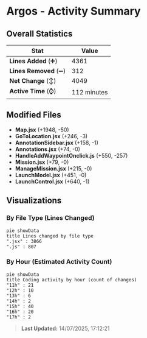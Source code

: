 # Argos - Activity Summary 

## Overall Statistics

| Stat                   | Value                                                             |
| ---------------------- | ----------------------------------------------------------------- |
| **Lines Added** (➕)   | 4361                                          |
| **Lines Removed** (➖) | 312                                        |
| **Net Change** (↕)    | 4049                |
| **Active Time** (⌚)   | 112 minutes |


## Modified Files
- **Map.jsx** (+1948, -50)
- **GoToLocation.jsx** (+246, -3)
- **AnnotationSidebar.jsx** (+158, -1)
- **Annotations.jsx** (+74, -0)
- **HandleAddWaypointOnclick.js** (+550, -257)
- **Mission.jsx** (+79, -0)
- **ManageMission.jsx** (+215, -0)
- **LaunchModel.jsx** (+451, -0)
- **LaunchControl.jsx** (+640, -1)

## Visualizations

### By File Type (Lines Changed)

```mermaid
pie showData
title Lines changed by file type
".jsx" : 3866
".js" : 807
```

### By Hour (Estimated Activity Count)

```mermaid
pie showData
title Coding activity by hour (count of changes)
"11h" : 21
"12h" : 10
"13h" : 6
"14h" : 2
"15h" : 40
"16h" : 20
"17h" : 2
```


> **Last Updated:** 14/07/2025, 17:12:21